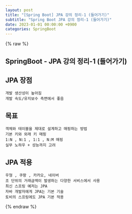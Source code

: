 ```yaml
---
layout: post
title: "[Spring Boot] JPA 강의 정리-1 (들어가기)"
subtitle: "Spring Boot JPA 강의 정리-1 (들어가기)"
date: 2023-01-01 00:00:00 +0900
categories: SpringBoot
---
```

{% raw %}
## SpringBoot - JPA 강의 정리-1 (들어가기)  
  
## JPA 장점  
	개발 생산성이 높아짐  
	개발 속도/유지보수 측면에서 좋음  
  
## 목표  
	객체와 테이블을 제대로 설계하고 매핑하는 방법  
	기본 키와 외래 키 매핑  
	1:N , N:1 , 1:1 , N:M 매핑  
	실무 노하우 + 성능까지 고려  
  
## JPA 적용  
	우형 , 쿠팡 , 카카오, 네이버  
	조 단위의 거래금액이 발생하는 다양한 서비스에서 사용  
	최신 스프링 예저는 JPA  
	자바 개발자에게 JPA는 기본 기술  
	토비의 스프링에도 JPA 기본 적용  

{% endraw %}
